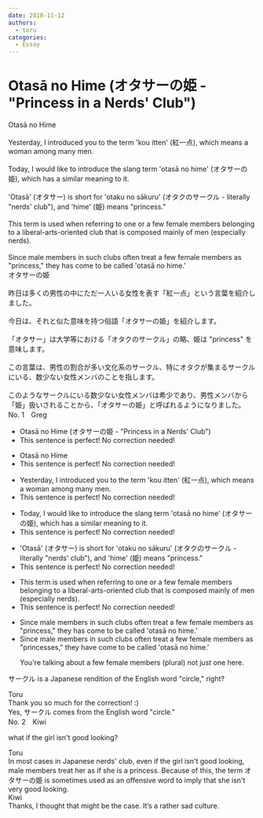 ```yaml
---
date: 2018-11-12
authors:
  - toru
categories:
  - Essay
---
```


<h1 id="subject_show">Otasā no Hime (オタサーの姫 - "Princess in a Nerds' Club")</h1>
<div class="date" hidden>Nov 12, 2018 19:54</div>
<div id="post"><div id="body_show_ori">
Otasā no Hime<br/><br/>Yesterday, I introduced you to the term 'kou itten' (紅一点), which means a woman among many men.<br/><br/>Today, I would like to introduce the slang term 'otasā no hime' (オタサーの姫), which has a similar meaning to it.<br/><br/>'Otasā' (オタサー) is short for 'otaku no sākuru' (オタクのサークル - literally "nerds' club"), and 'hime' (姫) means "princess."<br/><br/>This term is used when referring to one or a few female members belonging to a liberal-arts-oriented club that is composed mainly of men (especially nerds).<br/><br/>Since male members in such clubs often treat a few female members as "princess," they has come to be called 'otasā no hime.'
</div></div>

<!-- more -->

<div id="post_ja"><div id="body_show_mo">
オタサーの姫<br/><br/>昨日は多くの男性の中にただ一人いる女性を表す「紅一点」という言葉を紹介しました。<br/><br/>今日は、それと似た意味を持つ俗語「オタサーの姫」を紹介します。<br/><br/>「オタサー」は大学等における「オタクのサークル」の略、姫は "princess" を意味します。<br/><br/>この言葉は、男性の割合が多い文化系のサークル、特にオタクが集まるサークルにいる、数少ない女性メンバのことを指します。<br/><br/>このようなサークルにいる数少ない女性メンバは希少であり、男性メンバから「姫」扱いされることから、「オタサーの姫」と呼ばれるようになりました。
</div></div>
<div id="block"><div class="first_name"> No. 1　<span class="just_name">Greg</span></div><div id="block2">
<ul class="correction_field">
<li class="incorrect">Otasā no Hime (オタサーの姫 - "Princess in a Nerds' Club")</li>
<li class="corrected perfect">This sentence is perfect! No correction needed!</li>
</ul>
<ul class="correction_field">
<li class="incorrect">Otasā no Hime</li>
<li class="corrected perfect">This sentence is perfect! No correction needed!</li>
</ul>
<ul class="correction_field">
<li class="incorrect">Yesterday, I introduced you to the term 'kou itten' (紅一点), which means a woman among many men.</li>
<li class="corrected perfect">This sentence is perfect! No correction needed!</li>
</ul>
<ul class="correction_field">
<li class="incorrect">Today, I would like to introduce the slang term 'otasā no hime' (オタサーの姫), which has a similar meaning to it.</li>
<li class="corrected perfect">This sentence is perfect! No correction needed!</li>
</ul>
<ul class="correction_field">
<li class="incorrect">'Otasā' (オタサー) is short for 'otaku no sākuru' (オタクのサークル - literally "nerds' club"), and 'hime' (姫) means "princess."</li>
<li class="corrected perfect">This sentence is perfect! No correction needed!</li>
</ul>
<ul class="correction_field">
<li class="incorrect">This term is used when referring to one or a few female members belonging to a liberal-arts-oriented club that is composed mainly of men (especially nerds).</li>
<li class="corrected perfect">This sentence is perfect! No correction needed!</li>
</ul>
<ul class="correction_field">
<li class="incorrect">Since male members in such clubs often treat a few female members as "princess," they has come to be called 'otasā no hime.'</li>
<li class="corrected correct">
Since male members in such clubs often treat a few female members as "princess<span class="f_red">es</span>," they ha<span class="f_red">ve</span> come to be called 'otasā no hime.'
<p class="correction_comment">You're talking about a few female members (plural) not just one here.</p>
</li>
</ul>
<p class="comment_small">
 サークル is a Japanese rendition of the English word "circle," right?
</p>

</div><div class="name"><span class="just_name">Toru</span><br>
Thank you so much for the correction! :)<br/>Yes, サークル comes from the English word "circle."
</div>
</div>
<div id="block"><div class="first_name"> No. 2　<span class="just_name">Kiwi</span></div><div id="block2">
<p class="comment_small">
 what if the girl isn't good looking?
</p>

</div><div class="name"><span class="just_name">Toru</span><br>
In most cases in Japanese nerds' club, even if the girl isn't good looking, male members treat her as if she is a princess. Because of this, the term オタサーの姫 is sometimes used as an offensive word to imply that she isn't very good looking.
</div>
<div class="name"><span class="just_name">Kiwi</span><br>
Thanks, I thought that might be the case. It’s a rather sad culture.
</div>
</div>
